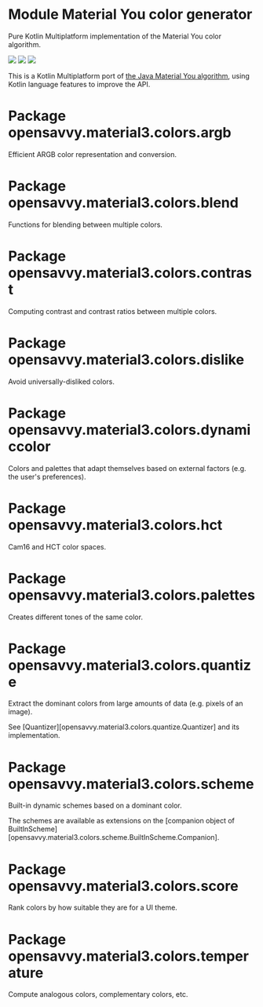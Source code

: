 # Module Material You color generator

Pure Kotlin Multiplatform implementation of the Material You color algorithm.

<a href="https://search.maven.org/search?q=dev.opensavvy.material3.utilities"><img src="https://img.shields.io/maven-central/v/dev.opensavvy.material3.utilities/colors.svg?label=Maven%20Central"></a>
<a href="https://opensavvy.dev/open-source/stability.html"><img src="https://badgen.net/static/Stability/alpha/purple"></a>
<a href="https://javadoc.io/doc/dev.opensavvy.material3.utilities/colors"><img src="https://badgen.net/static/Other%20versions/javadoc.io/blue"></a>

This is a Kotlin Multiplatform port of [the Java Material You algorithm](https://github.com/material-foundation/material-color-utilities), using Kotlin language features to improve the API.

# Package opensavvy.material3.colors.argb

Efficient ARGB color representation and conversion.

# Package opensavvy.material3.colors.blend

Functions for blending between multiple colors.

# Package opensavvy.material3.colors.contrast

Computing contrast and contrast ratios between multiple colors.

# Package opensavvy.material3.colors.dislike

Avoid universally-disliked colors.

# Package opensavvy.material3.colors.dynamiccolor

Colors and palettes that adapt themselves based on external factors (e.g. the user's preferences).

# Package opensavvy.material3.colors.hct

Cam16 and HCT color spaces.

# Package opensavvy.material3.colors.palettes

Creates different tones of the same color.

# Package opensavvy.material3.colors.quantize

Extract the dominant colors from large amounts of data (e.g. pixels of an image).

See [Quantizer][opensavvy.material3.colors.quantize.Quantizer] and its implementation.

# Package opensavvy.material3.colors.scheme

Built-in dynamic schemes based on a dominant color.

The schemes are available as extensions on the [companion object of BuiltInScheme][opensavvy.material3.colors.scheme.BuiltInScheme.Companion].

# Package opensavvy.material3.colors.score

Rank colors by how suitable they are for a UI theme.

# Package opensavvy.material3.colors.temperature

Compute analogous colors, complementary colors, etc.

